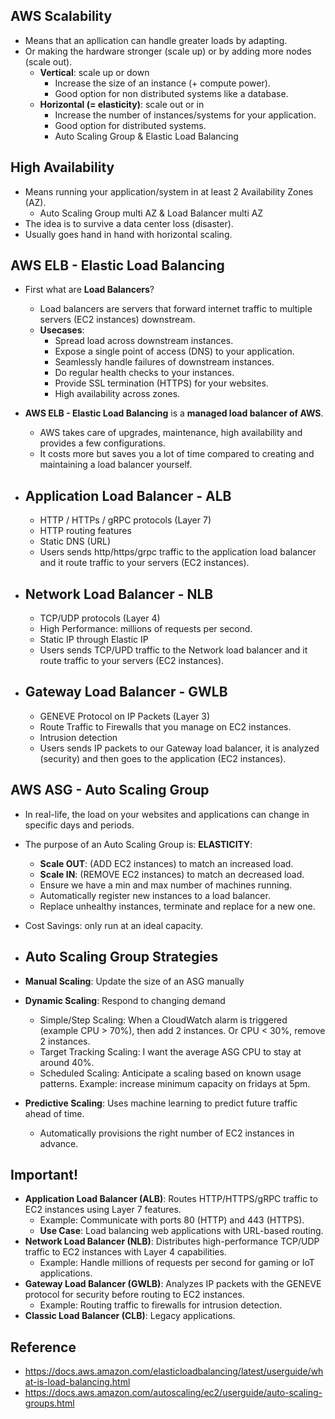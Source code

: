 ## AWS Scalability

- Means that an apllication can handle greater loads by adapting.
- Or making the hardware stronger (scale up) or by adding more nodes (scale out).
  - **Vertical**: scale up or down
    - Increase the size of an instance (+ compute power).
    - Good option for non distributed systems like a database.
  - **Horizontal (= elasticity)**: scale out or in
    - Increase the number of instances/systems for your application.
    - Good option for distributed systems.
    - Auto Scaling Group & Elastic Load Balancing

## High Availability

- Means running your application/system in at least 2 Availability Zones (AZ).
  - Auto Scaling Group multi AZ & Load Balancer multi AZ
- The idea is to survive a data center loss (disaster).
- Usually goes hand in hand with horizontal scaling.

## AWS ELB - Elastic Load Balancing

- First what are **Load Balancers**?
  - Load balancers are servers that forward internet traffic to multiple servers (EC2 instances) downstream.
  - **Usecases**:
    - Spread load across downstream instances.
    - Expose a single point of access (DNS) to your application.
    - Seamlessly handle failures of downstream instances.
    - Do regular health checks to your instances.
    - Provide SSL termination (HTTPS) for your websites.
    - High availability across zones.
- **AWS ELB - Elastic Load Balancing** is a **managed load balancer of AWS**.

  - AWS takes care of upgrades, maintenance, high availability and provides a few configurations.
  - It costs more but saves you a lot of time compared to creating and maintaining a load balancer yourself.

- ## Application Load Balancer - ALB

  - HTTP / HTTPs / gRPC protocols (Layer 7)
  - HTTP routing features
  - Static DNS (URL)
  - Users sends http/https/grpc traffic to the application load balancer and it route traffic to your servers (EC2 instances).

- ## Network Load Balancer - NLB

  - TCP/UDP protocols (Layer 4)
  - High Performance: millions of requests per second.
  - Static IP through Elastic IP
  - Users sends TCP/UPD traffic to the Network load balancer and it route traffic to your servers (EC2 instances).

- ## Gateway Load Balancer - GWLB
  - GENEVE Protocol on IP Packets (Layer 3)
  - Route Traffic to Firewalls that you manage on EC2 instances.
  - Intrusion detection
  - Users sends IP packets to our Gateway load balancer, it is analyzed (security) and then goes to the application (EC2 instances).

## AWS ASG - Auto Scaling Group

- In real-life, the load on your websites and applications can change in specific days and periods.
- The purpose of an Auto Scaling Group is: **ELASTICITY**:
  - **Scale OUT**: (ADD EC2 instances) to match an increased load.
  - **Scale IN**: (REMOVE EC2 instances) to match an decreased load.
  - Ensure we have a min and max number of machines running.
  - Automatically register new instances to a load balancer.
  - Replace unhealthy instances, terminate and replace for a new one.
- Cost Savings: only run at an ideal capacity.

- ## Auto Scaling Group Strategies
- **Manual Scaling**: Update the size of an ASG manually
- **Dynamic Scaling**: Respond to changing demand
  - Simple/Step Scaling: When a CloudWatch alarm is triggered (example CPU > 70%), then add 2 instances. Or CPU < 30%, remove 2 instances.
  - Target Tracking Scaling: I want the average ASG CPU to stay at around 40%.
  - Scheduled Scaling: Anticipate a scaling based on known usage patterns. Example: increase minimum capacity on fridays at 5pm.
- **Predictive Scaling**: Uses machine learning to predict future traffic ahead of time.
  - Automatically provisions the right number of EC2 instances in advance.

## Important!

- **Application Load Balancer (ALB)**: Routes HTTP/HTTPS/gRPC traffic to EC2 instances using Layer 7 features.
  - Example: Communicate with ports 80 (HTTP) and 443 (HTTPS).
  - **Use Case**: Load balancing web applications with URL-based routing.
- **Network Load Balancer (NLB)**: Distributes high-performance TCP/UDP traffic to EC2 instances with Layer 4 capabilities.
  - Example: Handle millions of requests per second for gaming or IoT applications.
- **Gateway Load Balancer (GWLB)**: Analyzes IP packets with the GENEVE protocol for security before routing to EC2 instances.
  - Example: Routing traffic to firewalls for intrusion detection.
- **Classic Load Balancer (CLB)**: Legacy applications.

## Reference

- https://docs.aws.amazon.com/elasticloadbalancing/latest/userguide/what-is-load-balancing.html
- https://docs.aws.amazon.com/autoscaling/ec2/userguide/auto-scaling-groups.html
